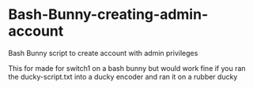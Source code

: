 # Bash-Bunny-creating-admin-account
Bash Bunny script to create account with admin privileges  

This for made for switch1 on a bash bunny but would work fine if you ran the ducky-script.txt into a ducky encoder and ran it on a rubber ducky
